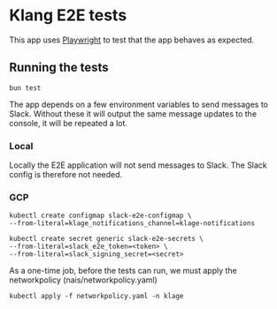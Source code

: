 # Klang E2E tests
This app uses [Playwright](https://playwright.dev/) to test that the app behaves as expected.

## Running the tests
`bun test`

The app depends on a few environment variables to send messages to Slack.
Without these it will output the same message updates to the console, it will be repeated a lot.

### Local
Locally the E2E application will not send messages to Slack. The Slack config is therefore not needed.

### GCP
```
kubectl create configmap slack-e2e-configmap \
--from-literal=klage_notifications_channel=klage-notifications

kubectl create secret generic slack-e2e-secrets \
--from-literal=slack_e2e_token=<token> \
--from-literal=slack_signing_secret=<secret>
```

As a one-time job, before the tests can run, we must apply the networkpolicy (nais/networkpolicy.yaml)
```
kubectl apply -f networkpolicy.yaml -n klage
```
